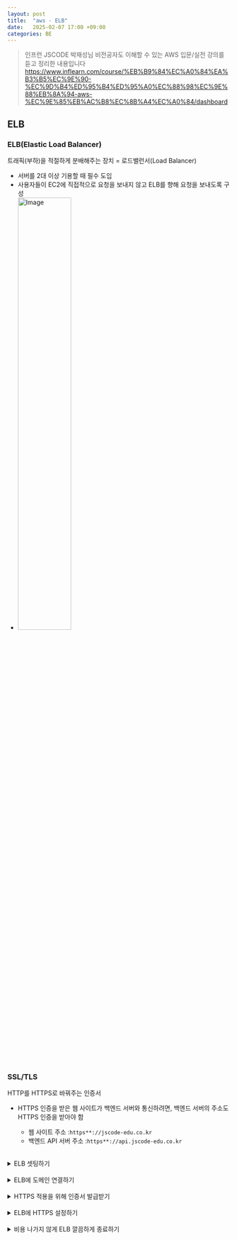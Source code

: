 ```yaml
---
layout: post
title:  "aws - ELB"
date:   2025-02-07 17:00 +09:00
categories: BE
---
```

> 인프런 JSCODE 박재성님 비전공자도 이해할 수 있는 AWS 입문/실전 강의를 듣고 정리한 내용입니다   
https://www.inflearn.com/course/%EB%B9%84%EC%A0%84%EA%B3%B5%EC%9E%90-%EC%9D%B4%ED%95%B4%ED%95%A0%EC%88%98%EC%9E%88%EB%8A%94-aws-%EC%9E%85%EB%AC%B8%EC%8B%A4%EC%A0%84/dashboard

## ELB
### ELB(Elastic Load Balancer)   
트래픽(부하)을 적절하게 분배해주는 장치 = 로드밸런서(Load Balancer)
- 서버를 2대 이상 기용할 때 필수 도입
- 사용자들이 EC2에 직접적으로 요청을 보내지 않고 ELB를 향해 요청을 보내도록 구성
- <img width="50%" alt="Image" src="https://github.com/user-attachments/assets/8f426d64-0684-464a-bc91-50df24978718" />

### SSL/TLS
HTTP를 HTTPS로 바꿔주는 인증서
- HTTPS 인증을 받은 웹 사이트가 백엔드 서버와 통신하려면, 백엔드 서버의 주소도 HTTPS 인증을 받아야 함  

    - 웹 사이트 주소 :`https**://jscode-edu.co.kr`
    - 백엔드 API 서버 주소 :`https**://api.jscode-edu.co.kr`


<br />

<details>
<summary>ELB 셋팅하기</summary>
<div markdown="1">

`AWS>EC2>로드밸런싱>로드밸런서`

1. 리전(Region)을 선택

2. 로드 밸런서 생성

3. 3가지 로드 밸런서 유형 중 Application Load Balancer(ALB)를 선택
- 기본 구성
    - 체계
        - **인터넷 경계**와 **내부**라는 옵션이 있음
        - **내부** 옵션은 Private IP를 활용할 때 사용
        - 여기선 **인터넷 경계** 옵션을 선택


    - IP 주소 유형
        - **IPv4**와 **듀얼 스택**이라는 옵션이 있음
        - IPv6을 사용하는 EC2 인스턴스가 없다면 **IPv4**를 선택하면 됨


- 네트워크 매핑
    - 로드 밸런서가 어떤 가용 영역으로만 트래픽을 보낼 건지 제한하는 기능


---
`AWS>EC2>네트워크 및 보안>보안 그룹`
- 보안 그룹 생성
- 인바운드 규칙
    - 80(HTTP), 443(HTTPS) 포트로 모든 IP에 대해 요청을 받을 수 있게 설정
    - 소스는 IPv4로 들어오는 누구나


---
`AWS>EC2>로드밸런싱>로드밸런서`
4. ELB 만드는 창으로 돌아와서 보안 그룹 등록
- 리스너 및 라우팅
    - 대상 그룹(Target Group, ELB로 들어온 요청을 어디로 보낼지) 생성
    - 대상 유형 선택
        - EC2에서 만든 특정 인스턴스로 트래픽을 전달할 때는 인스턴스 옵션을 선택


    - ELB가 사용자로부터 트래픽을 받아 대상 그룹에게 어떤 방식으로 전달할 지 설정
        - 프토토콜 : 포트 - HTTP 80
        - IP 주소 유형 - IPv4 
        - 프로토콜 버전 - HTTP1


    - 상태 검사(= Health Check, 헬스 체크)
        - ELB는 주기적으로(기본 30초 간격) 대상 그룹에 속해있는 각각의 EC2 인스턴스에 요청을 보냄
            - 그 요청에 대한 200번대(HTTP Status Code) 응답이 잘 날라온다면 서버가 정상적으로 잘 작동되고 있다고 판단
            - 만약 요청을 보냈는데 200번대의 응답이 날라오지 않는다면 서버가 고장났다고 판단, 그 EC2 인스턴스로는 요청(트래픽)을 보내지 않음


        - 특정 EC2 인스턴스 내에 있는 서버가 예상치 못한 에러로 고장나도 효율적인 요청(트래픽)의 분배가 가능해짐
        - 정상적인 헬스 체크 기능을 위해 EC2 인스턴스에서 작동하고 있는 백엔드 서버에 Health Check용 API를 만들어야 함


    - 대상 등록


5. ELB 만드는 창으로 돌아와서 대상 그룹(Target Group) 등록

6. 로드밸런서 생성

7. health check api를 서버에서 넣어주고 서버를 다시 실행시켜주기

- <img width="80%" alt="Image" src="https://github.com/user-attachments/assets/91c63b15-1f71-4cc8-b545-a5a4bf5ee53b" />

- 로드밸런서에 들어가면 나오는 DNS 이름으로도 접근 가능
</div>
</details>

<br />

<details>
<summary>ELB에 도메인 연결하기</summary>
<div markdown="1">

1. Route 53에서 EC2에 연결되어 있던 레코드 삭제

2. Route 53에서 ELB에 도메인 연결
    - 레코드 생성
    - 레코드 유형은 A
    - 별칭 키고 트래픽 라우팅 대상은 Application/Classic Load Balancer에 대한 별칭
    - 리전과 로드밸런서 선택
    - 레코드 생성 완료 후 해당 도메인으로 연결 잘 되는지 확인
</div>
</details>

<br />

<details>
<summary>HTTPS 적용을 위해 인증서 발급받기</summary>
<div markdown="1">

`AWS Certificate Manager`

1. 인증서 요청
    - 퍼블릭 인증서 요청
    - 만든 도메인 이름


2. 인증서 검증 : 내가 소유한 도메인이 맞는 지 검증
    - Route 53에서 레코드 생성
    - 레코드 생성


3. 새로고침해서 검증 완료
    - 인증서 나열에서도 확인 가능


</div>
</details>

<br />

<details>
<summary>ELB에 HTTPS 설정하기</summary>
<div markdown="1">

`EC2>로드 밸런서>server>리스너 및 규칙`
1. 리스너 추가
    - HTTPS에 대한
    - 프로토콜: HTTPS
    - 대상 그룹 선택
    - 보안 리스너 설정
        - 인증서 선택


2. 아까 구매한 도메인에 https://를 붙여서 접속 확인
    - <img width="80%" alt="Image" src="https://github.com/user-attachments/assets/7ab84331-2f9e-4153-89af-fc2dc1561ced" />


3. HTTP로 접속할 경우 HTTPS로 전환되도록 설정
    - 기존 HTTP:80 리스너를 리스너 관리>삭제
    - 리스너 추가
        - 프로토콜: HTTP
        - 라우팅 액션: URL로 리디렉션
        - 포트 입력


4. HTTP로 접속해도 HTTPS로 잘 전환되는 지 확인
</div>
</details>

<br />

<details>
<summary>비용 나가지 않게 ELB 깔끔하게 종료하기</summary>
<div markdown="1">

1. 로드밸런서>작업>로드밸런서 삭제
2. EC2 대시보드>인스턴스>인스턴스 상태>종료
3. 탄력적 IP 연결 해제>릴리즈


</div>
</details>